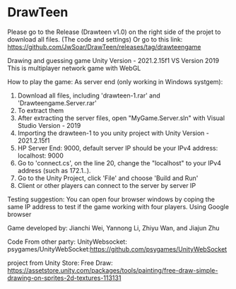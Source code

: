 # DrawTeen

Please go to the Release (Drawteen v1.0) on the right side of the projet to download all files. (The code and settings)
Or go to this link: https://github.com/JwSoar/DrawTeen/releases/tag/drawteengame

Drawing and guessing game
Unity Version - 2021.2.15f1
VS Version 2019
This is multiplayer network game with WebGL

How to play the game:
  As server end (only working in Windows systgem):
  1. Download all files, including 'drawteen-1.rar' and 'Drawteengame.Server.rar'
  2. To extract them
  3. After extracting the server files, open "MyGame.Server.sln" with Visual Studio Version - 2019
  4. Importing the drawteen-1 to you unity project with Unity Version - 2021.2.15f1
  5. HP Server End: 9000, default server IP should be your IPv4 address: localhost: 9000
  6. Go to 'connect.cs', on the line 20, change the "localhost" to your IPv4 address (such as 172.1..).
  7. Go to the Unity Project, click 'File' and choose 'Build and Run'
  8. Client or other players can connect to the server by server IP
 
Testing suggestion:
  You can open four browser windows by coping the same IP address to test if the game working with four players.
  Using Google browser

Game developed by: Jianchi Wei, Yannong Li, Zhiyu Wan, and Jiajun Zhu

Code From other party:
UnityWebsocket: psygames/UnityWebSocket:https://github.com/psygames/UnityWebSocket

project from Unity Store:
Free Draw: https://assetstore.unity.com/packages/tools/painting/free-draw-simple-drawing-on-sprites-2d-textures-113131

